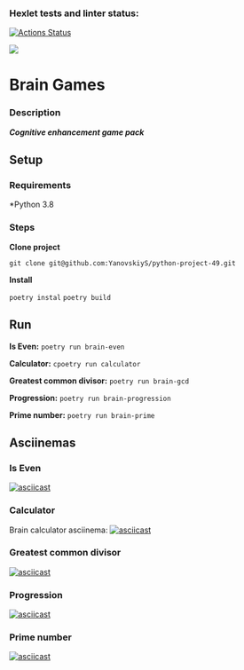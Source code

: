 ### Hexlet tests and linter status:
[![Actions Status](https://github.com/YanovskiyS/python-project-49/actions/workflows/hexlet-check.yml/badge.svg)](https://github.com/YanovskiyS/python-project-49/actions)

<a href="https://codeclimate.com/github/YanovskiyS/python-project-49/maintainability"><img src="https://api.codeclimate.com/v1/badges/994d1ab7fcfb34fa428f/maintainability" /></a>


# Brain Games
### Description

***Cognitive enhancement game pack***

## Setup

### Requirements
*Python 3.8

### Steps

**Clone project**

``
git clone git@github.com:YanovskiyS/python-project-49.git
``

**Install**

``
poetry instal
``
``
poetry build
``

## Run

**Is Even:** ``poetry run brain-even``

**Calculator:** ``cpoetry run calculator``

**Greatest common divisor:** ``poetry run brain-gcd``

**Progression:** ``poetry run brain-progression``

**Prime number:** ``poetry run brain-prime``

## Asciinemas

### Is Even
[![asciicast](https://asciinema.org/a/pv8MvLTgua7ZkblUwdYhD6mAf.svg)](https://asciinema.org/a/pv8MvLTgua7ZkblUwdYhD6mAf)
### Calculator
Brain calculator asciinema:
[![asciicast](https://asciinema.org/a/UPHB9JDCzf4IkKnqHPrL1iAeq.svg)](https://asciinema.org/a/UPHB9JDCzf4IkKnqHPrL1iAeq)

### Greatest common divisor
[![asciicast](https://asciinema.org/a/H6ezzQR4O16ZIEitH4HpFTQUy.svg)](https://asciinema.org/a/H6ezzQR4O16ZIEitH4HpFTQUy)
### Progression
[![asciicast](https://asciinema.org/a/tqmh0ekUWbu8ksHlX1q65Mg5s.svg)](https://asciinema.org/a/tqmh0ekUWbu8ksHlX1q65Mg5s)
### Prime number
[![asciicast](https://asciinema.org/a/f5hIbrCpTug5DS2LYFLARpBq6.svg)](https://asciinema.org/a/f5hIbrCpTug5DS2LYFLARpBq6)
